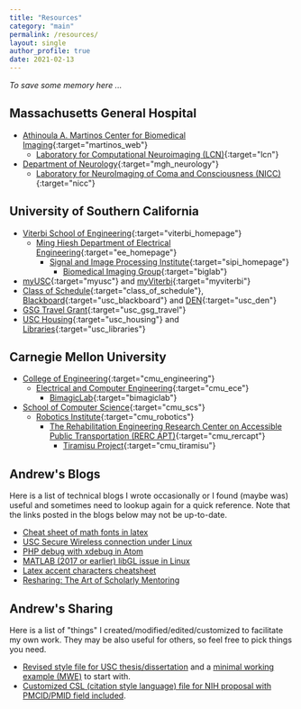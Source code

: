 ```yaml
---
title: "Resources"
category: "main"
permalink: /resources/
layout: single
author_profile: true
date: 2021-02-13
---
```


*To save some memory here ...* 

## Massachusetts General Hospital

* [Athinoula A. Martinos Center for Biomedical Imaging](https://www.martinos.org/){:target="martinos_web"}
	* [Laboratory for Computational Neuroimaging (LCN)](http://www.nmr.mgh.harvard.edu/lab/lcn){:target="lcn"}
* [Department of Neurology](https://www.massgeneral.org/neurology){:target="mgh_neurology"}
	* [Laboratory for NeuroImaging of Coma and Consciousness (NICC)](https://www.comarecoverylab.org/){:target="nicc"}

## University of Southern California

* [Viterbi School of Engineering](https://viterbischool.usc.edu){:target="viterbi_homepage"}
    * [Ming Hiesh Department of Electrical Engineering](https://minghsiehee.usc.edu){:target="ee_homepage"}
        * [Signal and Image Processing Institute](https://minghsiehee.usc.edu/groups-and-institutes/sipi/){:target="sipi_homepage"}
            * [Biomedical Imaging Group](https://neuroimage.usc.edu/neuro){:target="biglab"}
* [myUSC](https://my.usc.edu){:target="myusc"} and [myViterbi](https://myviterbi.usc.edu){:target="myviterbi"}
* [Class of Schedule](https://classes.usc.edu/){:target="class_of_schedule"}, [Blackboard](https://blackboard.usc.edu){:target="usc_blackboard"} and [DEN](https://courses.uscden.net/d2l/login){:target="usc_den"}
* [GSG Travel Grant](https://gsg.usc.edu/student-funding/travel-grants/){:target="usc_gsg_travel"}
* [USC Housing](https://housing.usc.edu/){:target="usc_housing"} and [Libraries](https://libraries.usc.edu/){:target="usc_libraries"}


## Carnegie Mellon University
* [College of Engineering](https://engineering.cmu.edu/){:target="cmu_engineering"}
    * [Electrical and Computer Engineering](https://www.ece.cmu.edu/){:target="cmu_ece"}
        * [BimagicLab](http://jelena.ece.cmu.edu/index.html){:target="bimagiclab"}
* [School of Computer Science](https://www.scs.cmu.edu){:target="cmu_scs"}
    * [Robotics Institute](https://www.ri.cmu.edu){:target="cmu_robotics"}
        * [The Rehabilitation Engineering Research Center on Accessible Public Transportation (RERC APT)](http://www.rercapt.org/){:target="cmu_rercapt"}
            * [Tiramisu Project](http://www.tiramisutransit.com/){:target="cmu_tiramisu"}

## Andrew's Blogs

Here is a list of technical blogs I wrote occasionally or I found (maybe was) useful and sometimes need to lookup again for a quick reference. Note that the links posted in the blogs below may not be up-to-date.

* [Cheat sheet of math fonts in latex](/blog/latex_math_fonts)
* [USC Secure Wireless connection under Linux](/blog/usc_secure_wifi_linux)
* [PHP debug with xdebug in Atom](/blog/php_xdebug_atom)
* [MATLAB (2017 or earlier) libGL issue in Linux](/blog/matlab_17_before_libGL_issue)
* [Latex accent characters cheatsheet](/blog/latex_accents)
* [Resharing: The Art of Scholarly Mentoring](/blog/art_of_mentoring)

## Andrew's Sharing

Here is a list of "things" I created/modified/edited/customized to facilitate my own work. They may be also useful for others, so feel free to pick things you need.

* [Revised style file for USC thesis/dissertation](/files/USC_thesis/USC_thesis.sty) and a [minimal working example (MWE)](/files/USC_thesis/main.tex) to start with.  
* [Customized CSL (citation style language) file for NIH proposal with PMCID/PMID field included](/files/csl/NIH_Proposal.csl).
